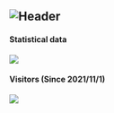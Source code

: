 ![Header](https://capsule-render.vercel.app/api?type=Waving&color=timeGradient&height=200&animation=fadeIn&section=header&text=xLikeWATCHDOG&fontSize=60)
---
#### Statistical data
![](https://github-readme-stats.vercel.app/api?username=xLikeWATCHDOG&show_icons=true&title_color=FFFFFF&icon_color=FFFFFF&text_color=FFFFFF&bg_color=8e8cd8)

#### Visitors (Since 2021/11/1)
![](https://count.getloli.com/get/@RimuruChan?theme=rule34)
